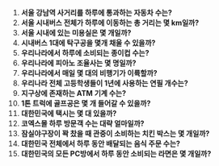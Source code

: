 1. **서울 강남역 사거리를 하루에 통과하는 자동차 수는?**
2. **서울 시내버스 전체가 하루에 이동하는 총 거리는 몇 km일까?**
3. **서울 시내에 있는 미용실은 몇 개일까?**
4. **시내버스 1대에 탁구공을 몇개 채울 수 있을까?**
5. **우리나라에서 하루에 소비되는 종이컵 수는?**
6. **우리나라에 피아노 조율사는 몇 명일까?**
7. **우리나라에서 매일 몇 대의 비행기가 이륙할까?**
8. **우리나라 전체 고등학생들이 1년에 사용하는 연필 개수는?**
9. **지구상에 존재하는 ATM 기계 수는?**
10. **1톤 트럭에 골프공은 몇 개 들어갈 수 있을까?**
11. **대한민국에 택시는 몇 대 있을까?**
12. **코엑스몰 하루 방문객 수는 대략 얼마일까?**
13. **잠실야구장이 꽉 찼을 때 관중이 소비하는 치킨 박스는 몇 개일까?**
14. **대한민국 전체에서 하루 동안 배달되는 음식 주문 수는?**
15. **대한민국의 모든 PC방에서 하루 동안 소비되는 라면은 몇 개일까?**
